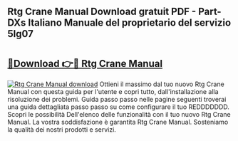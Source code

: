 ## Rtg Crane Manual Download gratuit PDF - Part-DXs Italiano Manuale del proprietario del servizio 5lg07

# <h2><a href="http://dfbpdr.blite.top/?on=Rtg+Crane+Manual">🔗Download 👉🔴 Rtg Crane Manual</a></h2>

[![Rtg Crane Manual download](https://i.imgur.com/lujVjoI.png)](http://dfbpdr.blite.top/?on=Rtg+Crane+Manual)
Ottieni il massimo dal tuo nuovo Rtg Crane Manual con questa guida per l'utente e copri tutto, dall'installazione alla risoluzione dei problemi. Guida passo passo nelle pagine seguenti troverai una guida dettagliata passo passo su come configurare il tuo REDDDDDDD. Scopri le possibilità Dell'elenco delle funzionalità con il tuo nuovo Rtg Crane Manual. La vostra soddisfazione è garantita Rtg Crane Manual. Sosteniamo la qualità dei nostri prodotti e servizi.
